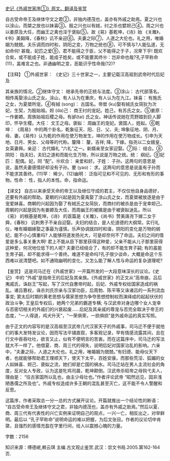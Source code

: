 [史记《外戚世家序①》原文、翻译及鉴赏](https://www.vrrw.net/wx/14054.html)

自古受命帝王及继体守文之君②，非独内德茂也，盖亦有外戚之助焉。夏之兴也以涂山，而桀之放也以妹喜③。殷之兴也以有娀，纣之杀也嬖妲己④。周之兴也以姜原及大任，而幽王之禽也淫于褒姒⑤。故《易》基乾坤，《诗》始 《关雎》，《书》美鉧降，《春秋》讥不亲迎⑥。夫妻之际⑦，人道之大伦也。礼之用，唯婚姻为兢兢。夫乐调而四时和，阴阳之变，万物之统也⑧，可不慎与?人能弘道，无如命何! 甚哉，妃匹之爱⑨，君不能得之于臣，父不能得之于子，况卑下乎! 既欢合矣，或不能成子姓，能成子姓矣，或不能要其终⑩：岂非命也哉?孔子罕称命(11)，盖难言之也。非通幽明之变，恶能识乎性命哉(12)?

【注释】 ①外戚世家： 《史记》三十世家之一，主要记载汉高祖到武帝时代后妃及

其亲族的情况。②继体守文： 继承先帝的正统与法度。③涂山： 古代部落名。相传禹娶涂山氏之女。涂山，有人认为在重庆，有人认为在九江。妹喜： 有施氏之女，为夏桀所宠。④有娀 (song)： 古国名。帝喾 (ku)娶有娀氏女简狄为次妃，生契，为殷始祖。妲 (da)己： 商王纣的宠妃。姓己，有苏氏之女。⑤姜原： 一作姜嫄。周族始祖后稷之母。有邰(tai) 氏之女。神话传说她在荒野踏到巨人脚印，怀孕生稷。大任： 文王之母。褒姒： 周幽王的宠妃。褒国人，姓姒。⑥乾坤： 《周易》 中的两个卦名，乾象征天、阳、日、父、夫; 坤象征地、阴、月、母、妻。《易传》认为乾的作用在使万物发生，坤的作用在使万物成长。引申为天地、日月、男女、父母等的代称。釐降： 釐，吉祥; 降，下嫁。指尧以二女娥皇、女英妻舜。亲迎： 古代婚礼 “六礼”之一。新婿亲至女家迎娶。⑦际： 结合。⑧阴阳： 指夫妇，夫妇之道和而能化生万物，所以说是万物之统。统： 纲纪。⑨妃匹： 配偶。妃，同 “配”。⑩欢合： 亲爱和好。子姓： 子孙。这两句的意思是说，虽然夫妻感情好却没有子孙。要 (yao)： 求。这两句的意思是说虽有子孙而不能求其善终。(11)罕： 稀少。(12)幽明： 泛指可见和不可见的、无形和有形的事物。性命： 性，指人的本性。命，指命运。



【译文】 自古以来承受天命的帝王以及继位守成的君主，不仅仅他自身品德好，还要有外戚的帮助。夏朝的兴起是因为夏禹娶了涂山氏之女，而夏桀被放逐是由于宠爱妹喜。商朝的兴起因为娶了有娀氏之女简狄，而商纣的被杀是由于宠幸妲己。周朝的兴起是因为有姜嫄及大任，而周幽王的被擒是由于被褒姒迷乱。所以 《易》 的根基是乾坤，《诗》 的首篇是《关雎》，《尚书》赞美唐尧下嫁二女于舜，《春秋》 讥刺男子不亲自迎娶。夫妇的结合，是人伦道德的大纲常。实行礼仪，唯有婚姻嫁娶之事最为谨慎。乐声协调就四时和谐，阴阳的变化是万物的纲纪，能不小心慎重吗? 人能够将道发扬光大，可是却奈何不了命运。夫妇之间的情爱是多么事关重大啊! 君上不能从臣下那里获得这种爱，父亲不能从儿子那里获得这种爱，何况地位低下的人呢? 夫妻已经结合了，有的却不能生育子嗣; 有的虽能生育子嗣，却不能求得一个善终。难道不是命吗?孔子很少谈命，大概是命这个东西难以说清楚吧。如不通晓幽明的变化，又怎么能了解人性与命运的复杂道理呢?

【鉴赏】 这是司马迁在《外戚世家》一开篇所发的一大段意味深长的议论。《史记》 中的 “外戚”是指帝王的后妃及其亲族。《外戚世家》的正文从“高帝崩，吕后夷戚氏，诛赵王”写起，写了汉代自惠帝时起，后妃、外戚专权给国家造成的祸乱。诸吕篡权，诛杀刘氏宗亲与汉家功臣，后周勃、陈平等又诛诸吕的一系列流血事变; 窦太后时期的黄老思想与儒家思想为争夺思想控制权而演绎成的起起伏伏的政治斗争; 王皇后专权后，她两个兄弟的霸道专横; 与汉武帝对身边哪个女人宠幸与否密切相关的外戚们的兴衰起废……后妃及其亲戚的尊宠与否完全取决于帝王的态度，“一人得道，鸡犬升天”，“一荣俱荣，一损俱损”是外戚命运的真实写照。

由于正文的内容写的是汉高祖至汉武帝几代汉家天子的外戚事，司马迁不便于就他们的事大发特发议论，因而写法平铺直叙，多客观记录，罕有情感流露其间，且在行文中吞吞吐吐，欲言又止，似有不便明言的苦衷。而在这篇序中，司马迁的写法就大不一样了。他借夏、商、周三代的得失，说明后妃对国家治乱的影响。六亲中，“夫妻之际，人道之大伦也。礼之用，唯婚姻为兢兢。”有妇德、能母仪天下者，也就能够帮助君王理顺天下，使天下太平，百姓安康。而那些荒淫、狐媚的女人如妹喜、妲己、褒姒之流，她们却是亡国的祸水。司马迁站在男人主流社会的角度，反对女人专政，认为这是牝鸡司晨，乾坤颠倒。汉武帝杀昭帝之母钩弋夫人，理由是： “往古家国所以乱也，由主少母壮也。”作者评论武帝 “昭然远见，固非浅陋愚儒之所及也”。外戚专权造成许多王朝的混乱甚至灭亡，这不能不令人警醒和反思。

这篇序，作者采取总一分一总的方式展开议论。开篇就推出一个结论性的断语： “自古受命帝王及继体守文之君，非独内德茂也，盖亦有外戚之助焉。”然后以夏、商、周三代有代表性的兴亡实例来证明自己的观点，一兴一亡，相反出之，对举鲜明。最后以 “孔子罕称命”说明命运的难以把握，为后文张目。作者的议论切中肯綮，且强烈的感情充盈在字里行间，给人以震撼心魄的力量。

字数：2156

知识来源：傅德岷,赖云琪 主编.古文观止鉴赏.武汉：崇文书局.2005.第162-164页.

